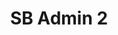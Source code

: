 ---
title:			"SB Admin 2"
slug:			sb-admin-2
src:			/template-overviews/sb-admin-2
categories:		template admin full-websites unstyled featured popular
description:	"A Bootstrap admin theme, dashboard, or web app UI featuring powerful jQuery plugins for extended functionality."
bump:			"A free Bootstrap admin theme."
img-src:		/img/templates/sb-admin-2.jpg
img-desc:		"Free Bootstrap Admin Theme - SB Admin 2"
layout:			template-overview

meta-title: "SB Admin 2 - Free Bootstrap Admin Theme"
meta-description: "A free Bootstrap admin theme, dashboard, or web application UI. All Start Bootstrap templates are free to download and open source."

features:
  - Responsive sidebar menu with multi-level dropdowns and active classes
  - LESS files included for deeper customization
  - Responsive top navigation menu with dropdown menu items
  - 3 custom panel styles: red, yellow, and green
  - Two Powerful jQuery charting plugins, Flot Charts and Morris.js
  - Sortable, searchable, multi-page Bootstrap tables using the DataTables jQuery plugin
  - Custom circle icon buttons from Bootsnipp
  - Built-in library of Bootstrap social buttons from Bootstrap Social
  - Responsive Bootstrap timeline from Bootsnipp
  - Bootstrap chat widget from Bootsnipp
  - Login page by Bootsnipp

long-description: "SB Admin 2 Bootstrap admin theme, dashboard template, or webapp UI starter. The theme features a variety of custom jQuery plugins to add extended functionality past the built in Bootstrap UI features."

alt-version:    "no"

user-version:   "yes"
user-rtl:       "https://github.com/poormonfared/sb-admin2"
user-meteor:    "https://github.com/lmaccherone/sb-admin-2-meteor"

redirect_from:
  - /sb-admin-v2/
  - /sb-admin-v2.php/
  - /templates/sb-admin-2/
  - /templates/sb-admin-2/tables.html
  - /templates/sb-admin-2/notifications.html
  - /templates/sb-admin-2/index.html
  - /templates/sb-admin-2/flot.html
  - /templates/sb-admin-2/forms.html
  - /templates/sb-admin-2/panels-wells.html
  - /templates/sb-admin-v2/
  - /templates/sb-admin-v2/tables.html/
  - /templates/sb-admin-v2/login.html/
  - /templates/sb-admin-v2/morris.html/
  - /templates/sb-admin-v2/notifications.html/
  - /templates/sb-admin-v2/typography.html/
  - /templates/sb-admin-v2/panel-wells.html/
  - /templates/sb-admin-v2/forms.html/
  - /templates/sb-admin-v2/flot.html/
  - /downloads/sb-admin-2.zip/
---